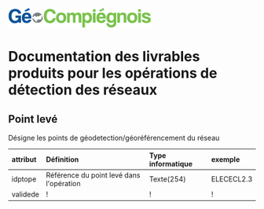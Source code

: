 ![picto](/doc/img/Logo_web-GeoCompiegnois.png)

# Documentation des livrables produits pour les opérations de détection des réseaux

## Point levé

Désigne les points de géodetection/géoréférencement du réseau

|attribut | Définition | Type informatique | exemple | 
|:---|:---|:---|:---|    
|idptope|Référence du point levé dans l'opération|Texte(254)| ELECECL2.3 |
|validede|!|!|!|


